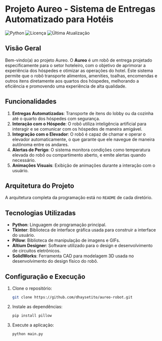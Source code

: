 # Projeto Aureo - Sistema de Entregas Automatizado para Hotéis

![Python](https://img.shields.io/badge/Python-3.8%2B-blue?logo=python)
![Licença](https://img.shields.io/badge/licença-GPL--3.0-red)
![Última Atualização](https://img.shields.io/github/last-commit/seu-usuario/aureo-robot)

## Visão Geral

Bem-vindo(a) ao projeto Aureo. O **Aureo** é um robô de entrega projetado especificamente para o setor hoteleiro, com o objetivo de aprimorar a experiência dos hóspedes e otimizar as operações do hotel. Este sistema permite que o robô transporte alimentos, amenities, toalhas, encomendas e outros itens diretamente aos quartos dos hóspedes, melhorando a eficiência e promovendo uma experiência de alta qualidade.

## Funcionalidades

1. **Entregas Automatizadas**: Transporte de itens do lobby ou da cozinha até o quarto dos hóspedes com segurança.
2. **Interação com o Hóspede**: O robô utiliza inteligência artificial para interagir e se comunicar com os hóspedes de maneira amigável.
3. **Integração com o Elevador**: O robô é capaz de chamar e operar o elevador automaticamente, o que garante que ele navegue de maneira autônoma entre os andares.
4. **Alertas de Perigo**: O sistema monitora condições como temperatura elevada do robô ou compartimento aberto, e emite alertas quando necessário.
5. **Animações Visuais**: Exibição de animações durante a interação com o usuário.

## Arquitetura do Projeto

A arquitetura completa da programação está no `README` de cada diretório.

## Tecnologias Utilizadas

- **Python**: Linguagem de programação principal.
- **Tkinter**: Biblioteca de interface gráfica usada para construir a interface do usuário.
- **Pillow**: Biblioteca de manipulação de imagens e GIFs.
- **Altium Designer**: Software utilizado para o design e desenvolvimento de circuitos eletrônicos.
- **SolidWorks**: Ferramenta CAD para modelagem 3D usada no desenvolvimento do design físico do robô.

## Configuração e Execução

1. Clone o repositório:
   ```bash
   git clone https://github.com/dhaysetito/aureo-robot.git
   ```
2. Instale as dependências:
   ```bash
   pip install pillow
   ```
3. Execute a aplicação:
   ```bash
   python main.py
   ```
